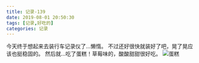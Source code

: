 ```yaml
---
title: 记录-139
date: 2019-08-01 20:50:30
tags: [记录,好吃的]
categories: 记录
---
```

今天终于想起来去装行车记录仪了...懒惰。
不过还好很快就装好了吧，晃了晃应该也挺稳固的。
然后就...吃了蛋糕！草莓味的，酸酸甜甜很好吃。
![蛋糕](/img/记录139-1.jpg)